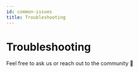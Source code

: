 ```yaml
---
id: common-issues
title: Troubleshooting
---
```


# Troubleshooting

Feel free to ask us or reach out to the community 🙂